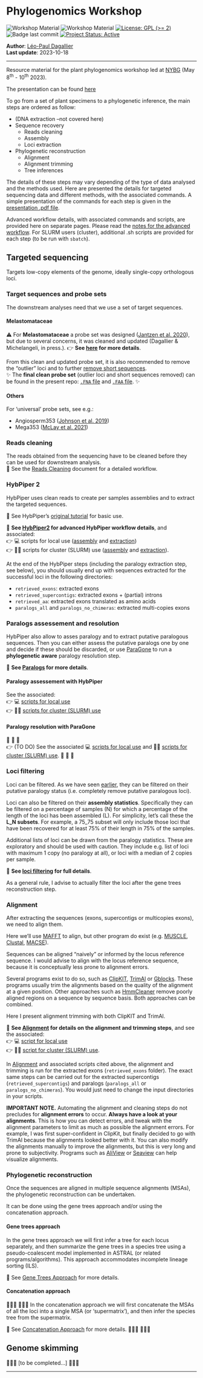 
<!-- README.md is generated from README.Rmd. Please edit that file -->

# Phylogenomics Workshop

<!-- badges: start -->

![Workshop
Material](https://img.shields.io/badge/status-under_construction-orange)
![Workshop
Material](https://img.shields.io/badge/Workshop-Material-brightgreen)
[![License: GPL (\>=
2)](https://img.shields.io/badge/License-GPL%20%28%3E%3D%202%29-blue.svg)](https://choosealicense.com/licenses/gpl-2.0/)
![Badge last
commit](https://img.shields.io/github/last-commit/LPDagallier/Phylogenomics_Workshop)
[![Project Status:
Active](https://www.repostatus.org/badges/latest/active.svg)](https://www.repostatus.org/#active)
<!-- badges: end -->

**Author**: [Léo-Paul
Dagallier](https://orcid.org/0000-0002-3270-1544)  
**Last update**: 2023-10-18

------------------------------------------------------------------------

Resource material for the plant phylogenomics workshop led at
[NYBG](https://www.nybg.org/science-project/a-phylogenomics-approach-to-resolving-one-of-the-worlds-most-diverse-tropical-angiosperm-radiations-melastomataceae/)
(May 8<sup>th</sup> - 10<sup>th</sup> 2023).

The presentation can be found
[here](./Plant_Phylogenomics_Workshop_001.pdf)

To go from a set of plant specimens to a phylogenetic inference, the
main steps are ordered as follow:

- (DNA extraction –not covered here)
- Sequence recovery
  - Reads cleaning  
  - Assembly  
  - Loci extraction  
- Phylogenetic reconstruction
  - Alignment  
  - Alignment trimming  
  - Tree inferences

The details of these steps may vary depending of the type of data
analysed and the methods used. Here are presented the details for
targeted sequencing data and different methods, with the associated
commands. A simple presentation of the commands for each step is given
in the [presentation .pdf file](./Plant_Phylogenomics_Workshop_001.pdf).

Advanced workflow details, with associated commands and scripts, are
provided here on separate pages. Please read the [notes for the advanced
workflow](Notes_for_advanced_wf.md). For SLURM users (cluster),
additional .sh scripts are provided for each step (to be run with
`sbatch`).

## Targeted sequencing

Targets low-copy elements of the genome, ideally single-copy orthologous
loci.

### Target sequences and probe sets

The downstream analyses need that we use a set of target sequences.

#### Melastomataceae

⚠️ For **Melastomataceae** a probe set was designed ([Jantzen et
al. 2020](https://bsapubs.onlinelibrary.wiley.com/doi/abs/10.1002/aps3.11345)),
but due to several concerns, it was cleaned and updated (Dagallier &
Michelangeli, in press.). 👉 **See
[here](https://github.com/LPDagallier/Clean_Melasto_probe_set) for more
details**.

From this clean and updated probe set, it is also recommended to remove
the “outlier” loci and to further [remove short
sequences]((https://github.com/mossmatters/HybPiper/wiki/Troubleshooting,-common-issues,-and-recommendations#14-fixing-and-filtering-your-target-file)).  
✨ The **final clean probe set** (outlier loci and short sequences
removed) can be found in the present repo: [`.FNA`
file](PHYLOGENY_RECONSTRUCTION/PROBE_SET_CLEAN_v5.FNA) and [`.FAA`
file](PHYLOGENY_RECONSTRUCTION/PROBE_SET_CLEAN_v5_prot.FAA). ✨

#### Others

For ‘universal’ probe sets, see e.g.:  
- Angiosperm353 ([Johnson et
al. 2019](https://doi.org/10.1093/sysbio/syy086))  
- Mega353 ([McLay et
al. 2021](https://github.com/chrisjackson-pellicle/NewTargets))

### Reads cleaning

The reads obtained from the sequencing have to be cleaned before they
can be used for downstream analysis.  
🔎 See the [Reads Cleaning](Reads_cleaning.md) document for a detailed
workflow.

### HybPiper 2

HybPiper uses clean reads to create per samples assemblies and to
extract the targeted sequences.

🔎 See HybPiper’s [original
tutorial](https://github.com/mossmatters/HybPiper/wiki/Tutorial) for
basic use.

🔎 **See [HybPiper2](HybPiper2.md) for advanced HybPiper workflow
details**, and associated:  
👉 💻 scripts for local use
([assembly](PHYLOGENY_RECONSTRUCTION/SCRIPTS_local/hybpiper2_assemble.sh)
and
[extraction](PHYLOGENY_RECONSTRUCTION/SCRIPTS_local/hybpiper2_extract.sh))  
👉 👩‍💻 scripts for cluster (SLURM) use
([assembly](PHYLOGENY_RECONSTRUCTION/SCRIPTS_cluster/hybpiper2_assemble_TEMPLATE.sh)
and
[extraction](PHYLOGENY_RECONSTRUCTION/SCRIPTS_cluster/hybpiper2_extract_TEMPLATE.sh)).

At the end of the HybPiper steps (including the paralogy extraction
step, see below), you should usually end up with sequences extracted for
the successful loci in the following directories:

- `retrieved_exons`: extracted exons
- `retrieved_supercontigs`: extracted exons + (partial) introns
- `retrieved_aa`: extracted exons translated as amino acids
- `paralogs_all` and `paralogs_no_chimeras`: extracted multi-copies
  exons

### Paralogs assessement and resolution

HybPiper also allow to asses paralogy and to extract putative paralogous
sequences. Then you can either assess the putative paralogs one by one
and decide if these should be discarded, or use
[ParaGone](https://github.com/chrisjackson-pellicle/ParaGone) to run a
**phylogenetic aware** paralogy resolution step.

🔎 **See [Paralogs](Paralogs.md) for more details**.

#### Paralogy assessement with HybPiper

See the associated:  
👉 💻 [scripts for local
use](PHYLOGENY_RECONSTRUCTION/SCRIPTS_local/hybpiper2_paralogs.sh)  
👉 👩‍💻 [scripts for cluster (SLURM)
use](PHYLOGENY_RECONSTRUCTION/SCRIPTS_cluster/hybpiper2_paralogs_TEMPLATE.sh)

#### Paralogy resolution with ParaGone

:construction: :construction: :construction:  
👉 (TO DO) See the associated 💻 [scripts for local use]() and 👩‍💻
[scripts for cluster (SLURM) use](). :construction: :construction:
:construction:

### Loci filtering

Loci can be filtered. As we have seen [earlier](Paralogs.md), they can
be filtered on their putative paralogy status (i.e. completely remove
putative paralogous loci).

Loci can also be filtered on their **assembly statistics**. Specifically
they can be filtered on a percentage of samples (N) for which a
percentage of the length of the loci has been assembled (L). For
simplicity, let’s call these the **L_N subsets**. For example, a 75_75
subset will only include those loci that have been recovered for at
least 75% of their length in 75% of the samples.

Additional lists of loci can be drawn from the paralogy statistics.
These are exploratory and should be used with caution. They include
e.g. list of loci with maximum 1 copy (no paralogy at all), or loci with
a median of 2 copies per sample.

🔎 **See [loci filtering](Loci_filtering.md) for full details**.

As a general rule, I advise to actually filter the loci after the gene
trees reconstruction step.

### Alignment

After extracting the sequences (exons, supercontigs or multicopies
exons), we need to align them.

Here we’ll use
[MAFFT](https://mafft.cbrc.jp/alignment/software/algorithms/algorithms.html)
to align, but other program do exist
(e.g. [MUSCLE](https://drive5.com/muscle5/manual/commands.html),
[Clustal](http://www.clustal.org/),
[MACSE](https://www.agap-ge2pop.org/macse/?menu=releases)).

Sequences can be aligned “naively” or informed by the locus reference
sequence. I would advise to align with the locus reference sequence,
because it is conceptually less prone to alignment errors.

Several programs exist to do so, such as
[ClipKIT](https://jlsteenwyk.com/ClipKIT/index.html),
[TrimAl](http://trimal.cgenomics.org/trimal) or
[Gblocks](https://home.cc.umanitoba.ca/~psgendb/doc/Castresana/Gblocks_documentation.html).
These programs usually trim the alignments based on the quality of the
alignment at a given position. Other approaches such as
[HmmCleaner](https://bioinformaticshome.com/tools/msa/descriptions/HmmCleaner.html)
remove poorly aligned regions on a sequence by sequence basis. Both
approaches can be combined.

Here I present alignment trimming with both ClipKIT and TrimAl.

🔎 **See [Alignment](Alignment.md) for details on the alignment and
trimming steps**, and see the associated:  
👉 💻 [script for local
use](PHYLOGENY_RECONSTRUCTION/SCRIPTS_local/align_w_refs_hybpiper2_exons.sh)  
👉 👩‍💻 [script for cluster (SLURM)
use](PHYLOGENY_RECONSTRUCTION/SCRIPTS_cluster/align_w_refs_hybpiper2_exons_TEMPLATE.sh).

In [Alignment](Alignment.md) and associated scripts cited above, the
alignment and trimming is run for the extracted exons (`retrieved_exons`
folder). The exact same steps can be carried out for the extracted
supercontigs (`retrieved_supercontigs`) and paralogs (`paralogs_all` or
`paralogs_no_chimeras`). You would just need to change the input
directories in your scripts.

**IMPORTANT NOTE.** Automating the alignment and cleaning steps do not
precludes for **alignment errors** to occur. **Always have a look at
your alignments**. This is how you can detect errors, and tweak with the
alignment parameters to limit as much as possible the alignment errors.
For example, I was first super-confident in ClipKit, but finally decided
to go with TrimAl because the alignments looked better with it. You can
also modify the alignments manually to improve the alignments, but this
is very long and prone to subjectivity. Programs such as
[AliView](https://ormbunkar.se/aliview/) or
[Seaview](https://doua.prabi.fr/software/seaview) can help visualize
alignments.

### Phylogenetic reconstruction

Once the sequences are aligned in multiple sequence alignments (MSAs),
the phylogenetic reconstruction can be undertaken.

It can be done using the gene trees approach and/or using the
concatenation approach.

#### Gene trees approach

In the gene trees approach we will first infer a tree for each locus
separately, and then summarize the gene trees in a species tree using a
pseudo-coalescent model implemented in ASTRAL (or related
programs/algorithms). This approach accommodates incomplete lineage
sorting (ILS).

🔎 See [Gene Trees Approach](Gene_trees_approach.md) for more details.

#### Concatenation approach

🚧🚧🚧 🚧🚧🚧 In the concatenation approach we will first concatenate
the MSAs of all the loci into a single MSA (or ‘supermatrix’), and then
infer the species tree from the supermatrix.

🔎 See [Concatenation Approach](Concatenation_approach.md) for more
details. 🚧🚧🚧 🚧🚧🚧

## Genome skimming

🚧🚧🚧 \[to be completed…\] 🚧🚧🚧

------------------------------------------------------------------------
